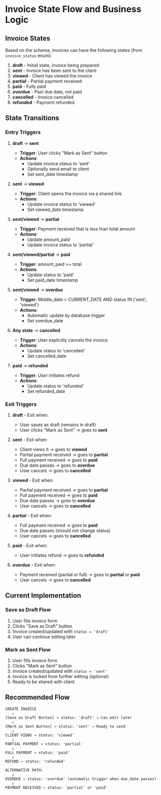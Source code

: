 # Invoice State Flow and Business Logic

## Invoice States

Based on the schema, invoices can have the following states (from `invoice_status` enum):
1. **draft** - Initial state, invoice being prepared
2. **sent** - Invoice has been sent to the client
3. **viewed** - Client has viewed the invoice
4. **partial** - Partial payment received
5. **paid** - Fully paid
6. **overdue** - Past due date, not paid
7. **cancelled** - Invoice cancelled
8. **refunded** - Payment refunded

## State Transitions

### Entry Triggers

1. **draft** → **sent**
   - **Trigger**: User clicks "Mark as Sent" button
   - **Actions**: 
     - Update invoice status to 'sent'
     - Optionally send email to client
     - Set sent_date timestamp

2. **sent** → **viewed**
   - **Trigger**: Client opens the invoice via a shared link
   - **Actions**:
     - Update invoice status to 'viewed'
     - Set viewed_date timestamp

3. **sent/viewed** → **partial**
   - **Trigger**: Payment received that is less than total amount
   - **Actions**:
     - Update amount_paid
     - Update invoice status to 'partial'

4. **sent/viewed/partial** → **paid**
   - **Trigger**: amount_paid >= total
   - **Actions**:
     - Update status to 'paid'
     - Set paid_date timestamp

5. **sent/viewed** → **overdue**
   - **Trigger**: Middle_date < CURRENT_DATE AND status IN ('sent', 'viewed')
   - **Actions**:
     - Automatic update by database trigger
     - Set overdue_date

6. **Any state** → **cancelled**
   - **Trigger**: User explicitly cancels the invoice
   - **Actions**:
     - Update status to 'cancelled'
     - Set cancelled_date

7. **paid** → **refunded**
   - **Trigger**: User initiates refund
   - **Actions**:
     - Update status to 'refunded'
     - Set refunded_date

### Exit Triggers

1. **draft** - Exit when:
   - User saves as draft (remains in draft)
   - User clicks "Mark as Sent" → goes to **sent**

2. **sent** - Exit when:
   - Client views it → goes to **viewed**
   - Partial payment received → goes to **partial**
   - Full payment received → goes to **paid**
   - Due date passes → goes to **overdue**
   - User cancels → goes to **cancelled**

3. **viewed** - Exit when:
   - Partial payment received → goes to **partial**
   - Full payment received → goes to **paid**
   - Due date passes → goes to **overdue**
   - User cancels → goes to **cancelled**

4. **partial** - Exit when:
   - Full payment received → goes to **paid**
   - Due date passes (should not change status)
   - User cancels → goes to **cancelled**

5. **paid** - Exit when:
   - User initiates refund → goes to **refunded**

6. **overdue** - Exit when:
   - Payment received (partial or full) → goes to **partial** or **paid**
   - User cancels → goes to **cancelled**

## Current Implementation

### Save as Draft Flow
1. User fills invoice form
2. Clicks "Save as Draft" button
3. Invoice created/updated with `status = 'draft'`
4. User can continue editing later

### Mark as Sent Flow
1. User fills invoice form
2. Clicks "Mark as Sent" button
3. Invoice created/updated with `status = 'sent'`
4. Invoice is locked from further editing (optional)
5. Ready to be shared with client

## Recommended Flow

```
CREATE INVOICE
   ↓
[Save as Draft Button] → status: 'draft' → Can edit later
   ↓
[Mark as Sent Button] → status: 'sent' → Ready to send
   ↓
CLIENT VIEWS → status: 'viewed'
   ↓
PARTIAL PAYMENT → status: 'partial'
   ↓
FULL PAYMENT → status: 'paid'
   ↓
REFUND → status: 'refunded'

ALTERNATIVE PATH:
   ↓
OVERDUE → status: 'overdue' (automatic trigger when due_date passes)
   ↓
PAYMENT RECEIVED → status: 'partial' or 'paid'
```


